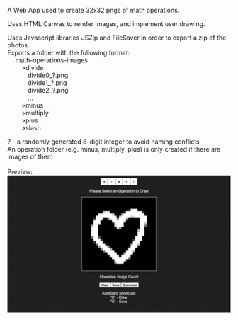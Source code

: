 A Web App used to create 32x32 pngs of math operations.

Uses HTML Canvas to render images, and implement user drawing.

Uses Javascript libraries JSZip and FileSaver in order to export a zip of the photos.
<br>Exports a folder with the following format:
<br>&emsp;  math-operations-images
<br>&emsp;&emsp;      >divide
<br>&emsp;&emsp;&emsp;          divide0_?.png
<br>&emsp;&emsp;&emsp;          divide1_?.png
<br>&emsp;&emsp;&emsp;          divide2_?.png
<br>&emsp;&emsp;&emsp;          ...
<br>&emsp;&emsp;      >minus
<br>&emsp;&emsp;      >multiply
<br>&emsp;&emsp;      >plus
<br>&emsp;&emsp;      >slash
      
? - a randomly generated 8-digit integer to avoid naming conflicts
<br>An operation folder (e.g. minus, multiply, plus) is only created if there are images of them
<br><br>
Preview:
<img src="DrawToolPreview.png">
